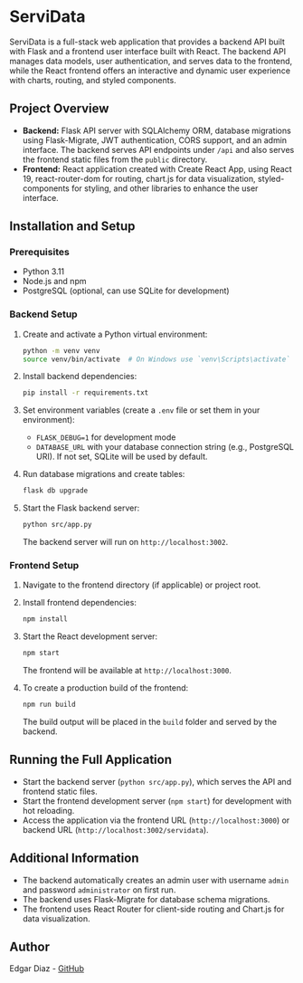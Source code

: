 # ServiData

ServiData is a full-stack web application that provides a backend API built with Flask and a frontend user interface built with React. The backend API manages data models, user authentication, and serves data to the frontend, while the React frontend offers an interactive and dynamic user experience with charts, routing, and styled components.

## Project Overview

- **Backend:** Flask API server with SQLAlchemy ORM, database migrations using Flask-Migrate, JWT authentication, CORS support, and an admin interface. The backend serves API endpoints under `/api` and also serves the frontend static files from the `public` directory.
- **Frontend:** React application created with Create React App, using React 19, react-router-dom for routing, chart.js for data visualization, styled-components for styling, and other libraries to enhance the user interface.

## Installation and Setup

### Prerequisites

- Python 3.11
- Node.js and npm
- PostgreSQL (optional, can use SQLite for development)

### Backend Setup

1. Create and activate a Python virtual environment:

   ```bash
   python -m venv venv
   source venv/bin/activate  # On Windows use `venv\Scripts\activate`
   ```

2. Install backend dependencies:

   ```bash
   pip install -r requirements.txt
   ```

3. Set environment variables (create a `.env` file or set them in your environment):

   - `FLASK_DEBUG=1` for development mode
   - `DATABASE_URL` with your database connection string (e.g., PostgreSQL URI). If not set, SQLite will be used by default.

4. Run database migrations and create tables:

   ```bash
   flask db upgrade
   ```

5. Start the Flask backend server:

   ```bash
   python src/app.py
   ```

   The backend server will run on `http://localhost:3002`.

### Frontend Setup

1. Navigate to the frontend directory (if applicable) or project root.

2. Install frontend dependencies:

   ```bash
   npm install
   ```

3. Start the React development server:

   ```bash
   npm start
   ```

   The frontend will be available at `http://localhost:3000`.

4. To create a production build of the frontend:

   ```bash
   npm run build
   ```

   The build output will be placed in the `build` folder and served by the backend.

## Running the Full Application

- Start the backend server (`python src/app.py`), which serves the API and frontend static files.
- Start the frontend development server (`npm start`) for development with hot reloading.
- Access the application via the frontend URL (`http://localhost:3000`) or backend URL (`http://localhost:3002/servidata`).

## Additional Information

- The backend automatically creates an admin user with username `admin` and password `administrator` on first run.
- The backend uses Flask-Migrate for database schema migrations.
- The frontend uses React Router for client-side routing and Chart.js for data visualization.

## Author

Edgar Diaz - [GitHub](https://github.com/edgargdiaz1212)
